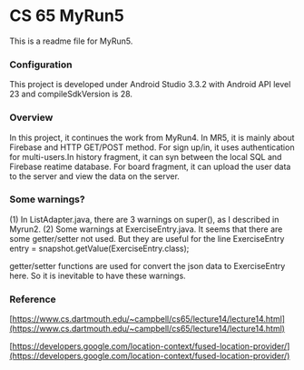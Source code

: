 # CS 65 MyRun5

This is a readme file for MyRun5.

### Configuration 
This project is developed under Android Studio 3.3.2 with Android API level 23 and compileSdkVersion is 28.


### Overview
In this project, it continues the work from MyRun4. In MR5, it is mainly about Firebase and HTTP GET/POST method. For sign up/in, it uses authentication for multi-users.In history fragment, it can syn between the local SQL and Firebase reatime database. For board fragment, it can upload the user data to the server and view the data on the server. 



### Some warnings?
(1) In ListAdapter.java, there are 3 warnings on super(), as I described in Myrun2. 
(2) Some warnings at ExerciseEntry.java. It seems that there are some getter/setter not used. But they are useful for the line 
ExerciseEntry entry = snapshot.getValue(ExerciseEntry.class); 

getter/setter functions are used for convert the json data to ExerciseEntry here. So it is inevitable to have these warnings. 



### Reference
[https://www.cs.dartmouth.edu/~campbell/cs65/lecture14/lecture14.html](https://www.cs.dartmouth.edu/~campbell/cs65/lecture14/lecture14.html)

[https://developers.google.com/location-context/fused-location-provider/](https://developers.google.com/location-context/fused-location-provider/)